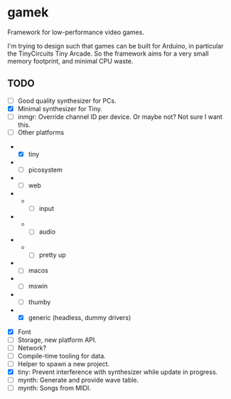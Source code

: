# gamek

Framework for low-performance video games.

I'm trying to design such that games can be built for Arduino, in particular the TinyCircuits Tiny Arcade.
So the framework aims for a very small memory footprint, and minimal CPU waste.

## TODO

- [ ] Good quality synthesizer for PCs.
- [x] Minimal synthesizer for Tiny.
- [ ] inmgr: Override channel ID per device. Or maybe not? Not sure I want this.
- [ ] Other platforms
- - [x] tiny
- - [ ] picosystem
- - [ ] web
- - - [ ] input
- - - [ ] audio
- - - [ ] pretty up
- - [ ] macos
- - [ ] mswin
- - [ ] thumby
- - [x] generic (headless, dummy drivers)
- [x] Font
- [ ] Storage, new platform API.
- [ ] Network?
- [ ] Compile-time tooling for data.
- [ ] Helper to spawn a new project.
- [x] tiny: Prevent interference with synthesizer while update in progress.
- [ ] mynth: Generate and provide wave table.
- [ ] mynth: Songs from MIDI.
